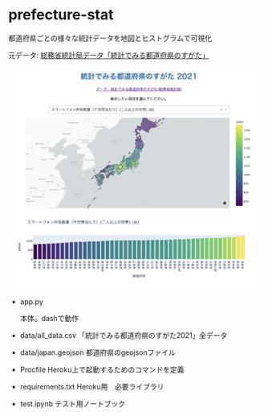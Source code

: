 # prefecture-stat

都道府県ごとの様々な統計データを地図とヒストグラムで可視化

元データ: [ 総務省統計局データ「統計でみる都道府県のすがた」](https://www.stat.go.jp/data/k-sugata/index.html)


![thumbnail](thumbnail.png "thumbnail")


* app.py

  本体。dashで動作

* data/all_data.csv
  「統計でみる都道府県のすがた2021」全データ

* data/japan.geojson
  都道府県のgeojsonファイル

* Procfile
  Heroku上で起動するためのコマンドを定義

* requirements.txt
  Heroku用　必要ライブラリ

* test.ipynb
  テスト用ノートブック




